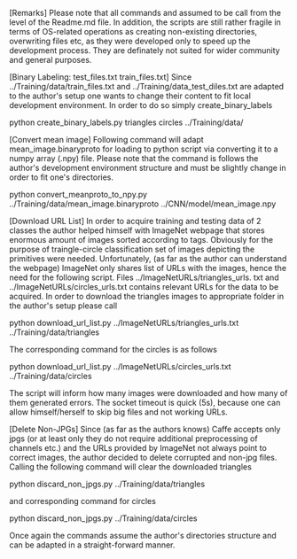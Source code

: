 [Remarks]
Please note that all commands and assumed to be call from the level of the Readme.md file. In addition, the scripts are still rather fragile in terms of OS-related operations as creating non-existing directories, overwriting files etc, as they were developed only to speed up the development process. They are definately not suited for wider community and general purposes.

[Binary Labeling: test_files.txt train_files.txt]
Since ../Training/data/train_files.txt and ../Training/data_test_diles.txt are adapted to the author's setup one wants to change their content to fit local development environment. In order to do so simply create_binary_labels

python create_binary_labels.py triangles circles ../Training/data/

[Convert mean image]
Following command will adapt mean_image.binaryproto for loading to python script via converting it to a numpy array (.npy) file. Please note that the command is follows the author's development environment structure and must be slightly change in order to fit one's directories.

python convert_meanproto_to_npy.py ../Training/data/mean_image.binaryproto ../CNN/model/mean_image.npy

[Download URL List]
In order to acquire training and testing data of 2 classes the author helped himself with ImageNet webpage that stores enormous amount of images sorted according to tags. Obviously for the purpose of traingle-circle classification set of images depicting the primitives were needed. Unfortunately, (as far as the author can understand the webpage) ImageNet only shares list of URLs with the images, hence the need for the following script.
Files ../ImageNetURLs/triangles_urls. txt and ../ImageNetURLs/circles_urls.txt contains relevant URLs for the data to be acquired. In order to download the triangles images to appropriate folder in the author's setup please call

python download_url_list.py ../ImageNetURLs/triangles_urls.txt ../Training/data/triangles

The corresponding command for the circles is as follows

python download_url_list.py ../ImageNetURLs/circles_urls.txt ../Training/data/circles

The script will inform how many images were downloaded and how many of them generated errors. The socket timeout is quick (5s), because one can allow himself/herself to skip big files and not working URLs.

[Delete Non-JPGs]
Since (as far as the authors knows) Caffe accepts only jpgs (or at least only they do not require additional preprocessing of channels etc.) and the URLs provided by ImageNet not always point to correct images, the author decided to delete corrupted and non-jpg files. Calling the following command will clear the downloaded triangles

python discard_non_jpgs.py ../Training/data/triangles

and corresponding command for circles

python discard_non_jpgs.py ../Training/data/circles

Once again the commands assume the author's directories structure and can be adapted in a straight-forward manner.
